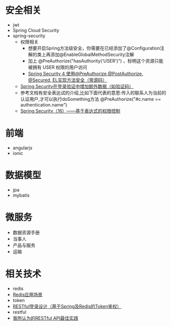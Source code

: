 # 安全相关
- jwt 
- Spring Cloud Security
- spring-security
  - 权限相关
    -  想要开启Spring方法级安全，你需要在已经添加了@Configuration注解的类上再添加@EnableGlobalMethodSecurity注解
    -  加上 @PreAuthorize("hasAuthority('USER')") ，标明这个资源只能被拥有 USER 权限的用户访问
    -  [Spring Security 4 使用@PreAuthorize,@PostAuthorize, @Secured, EL实现方法安全（带源码）](http://blog.csdn.net/w605283073/article/details/51327182)
  - [Spring Security在登录验证中增加额外数据（如验证码）](http://www.cnblogs.com/phoenix-smile/p/5666686.html)
  - 参考文档有安全表达试的介绍,比如下面代表的意思:传入的联系人为当前的认证用户,才可以执行doSomething方法
@PreAuthorize("#c.name == authentication.name")
  -  [Spring Security（16）——基于表达式的权限控制](http://elim.iteye.com/blog/2247073)

# 前端
- angularjs
- ionic

# 数据模型
- jpa
- mybatis

# 微服务
- 数据资源手册
- 当事人
- 产品与服务
- 运输

# 相关技术
- redis
 - [Redis应用场景](http://www.scienjus.com/redis-use-case/)
- token
 - [RESTful登录设计（基于Spring及Redis的Token鉴权）](http://www.scienjus.com/restful-token-authorization/)
- restful
 - [我所认为的RESTful API最佳实践](http://www.scienjus.com/my-restful-api-best-practices/)
